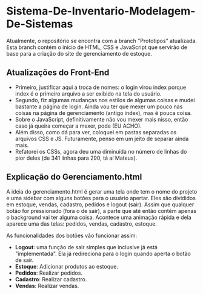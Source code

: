 # Sistema-De-Inventario-Modelagem-De-Sistemas

Atualmente, o repositório se encontra com a branch "Prototipos" atualizada. Esta branch contém o início de HTML, CSS e JavaScript que servirão de base para a criação do site de gerenciamento de estoque.

## Atualizações do Front-End

- Primeiro, justificar aqui a troca de nomes: o login virou index porque index é o primeiro arquivo a ser exibido na tela do usuário.
- Segundo, fiz algumas mudanças nos estilos de algumas coisas e mudei bastante a página de login. Ainda vou ter que mexer um pouco nas coisas na página de gerenciamento (antigo index), mas é pouca coisa.
- Sobre o JavaScript, definitivamente não vou mexer mais nisso, então caso já queira começar a mexer, pode (EU ACHO).
- Além disso, como dá para ver, coloquei em pastas separadas os arquivos CSS e JS. Futuramente, penso em um jeito de separar ainda mais.
- Refatorei os CSSs, agora deu uma diminuída no número de linhas do pior deles (de 341 linhas para 290, tá aí Mateus).

## Explicação do Gerenciamento.html

A ideia do gerenciamento.html é gerar uma tela onde tem o nome do projeto e uma sidebar com alguns botões para o usuário apertar. Eles são divididos em estoque, vendas, cadastro, pedidos e logout (sair). Assim que qualquer botão for pressionado (fora o de sair), a parte que até então contém apenas o background vai ter alguma coisa. Acontece uma animação rápida e dela aparece uma das telas: pedidos, vendas, cadastro, estoque.

As funcionalidades dos botões vão funcionar assim:

- **Logout**: uma função de sair simples que inclusive já está "implementada". Ela já redireciona para o login quando aperta o botão de sair.
- **Estoque**: Adicionar produtos ao estoque.
- **Pedidos**: Realizar pedidos.
- **Cadastro**: Realizar cadastro.
- **Vendas**: Realizar vendas.